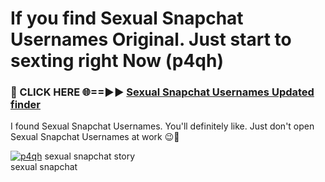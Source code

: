 # If you find Sexual Snapchat Usernames Original. Just start to sexting right Now (p4qh)

<h3>🔴 CLICK HERE 🌐==►► <a href="https://tinyurl.com/mtbk5fxa" rel="nofollow">Sexual Snapchat Usernames Updated finder</a></h3>

I found Sexual Snapchat Usernames. You'll definitely like. Just don't open Sexual Snapchat Usernames at work 😉💬

[![p4qh](https://i.imgur.com/Q8WKrnY.jpeg)](https://tinyurl.com/mtbk5fxa)
sexual snapchat story<br>
sexual snapchat